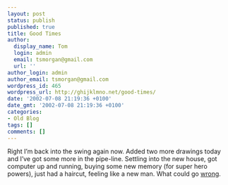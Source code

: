 ```yaml
---
layout: post
status: publish
published: true
title: Good Times
author:
  display_name: Tom
  login: admin
  email: tsmorgan@gmail.com
  url: ''
author_login: admin
author_email: tsmorgan@gmail.com
wordpress_id: 465
wordpress_url: http://ghijklmno.net/good-times/
date: '2002-07-08 21:19:36 +0100'
date_gmt: '2002-07-08 21:19:36 +0100'
categories:
- Old Blog
tags: []
comments: []
---
```

<p>Right I&#8217;m back into the swing again now. Added two more drawings today and I&#8217;ve got some more in the pipe-line. Settling into the new house, got computer up and running, buying some new memory (for super hero powers), just had a haircut, feeling like a new man. What could go <a href="http://www.murphys-laws.com/murphy/murphy-laws.html" target="_blank">wrong</a>.</p>

